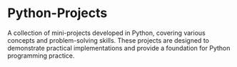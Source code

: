 # Python-Projects

A collection of mini-projects developed in Python, covering various concepts and problem-solving skills. These projects are designed to demonstrate practical implementations and provide a foundation for Python programming practice.

